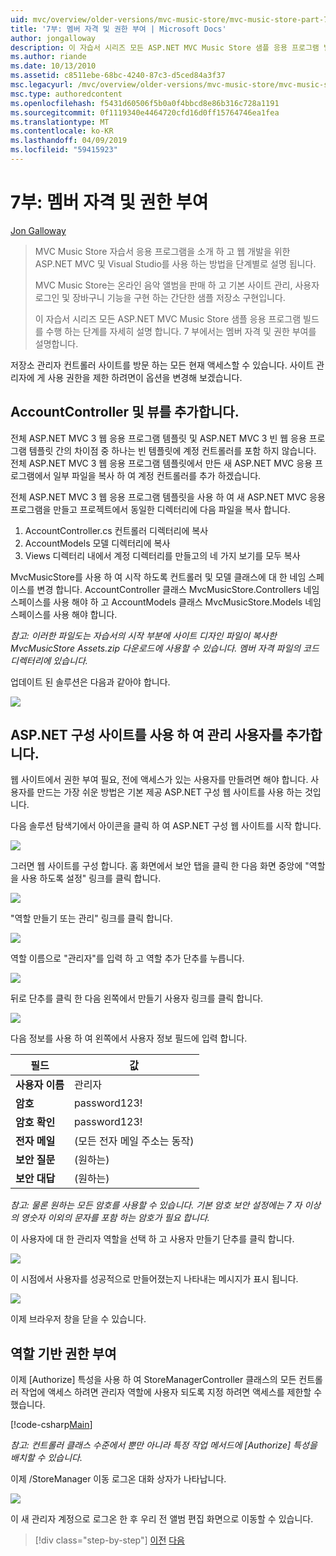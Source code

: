 ```yaml
---
uid: mvc/overview/older-versions/mvc-music-store/mvc-music-store-part-7
title: '7부: 멤버 자격 및 권한 부여 | Microsoft Docs'
author: jongalloway
description: 이 자습서 시리즈 모든 ASP.NET MVC Music Store 샘플 응용 프로그램 빌드를 수행 하는 단계를 자세히 설명 합니다. 7 부에서는 멤버 자격 및 권한 부여를 설명합니다.
ms.author: riande
ms.date: 10/13/2010
ms.assetid: c8511ebe-68bc-4240-87c3-d5ced84a3f37
msc.legacyurl: /mvc/overview/older-versions/mvc-music-store/mvc-music-store-part-7
msc.type: authoredcontent
ms.openlocfilehash: f5431d60506f5b0a0f4bbcd8e86b316c728a1191
ms.sourcegitcommit: 0f1119340e4464720cfd16d0ff15764746ea1fea
ms.translationtype: MT
ms.contentlocale: ko-KR
ms.lasthandoff: 04/09/2019
ms.locfileid: "59415923"
---
```

# <a name="part-7-membership-and-authorization"></a>7부: 멤버 자격 및 권한 부여

[Jon Galloway](https://github.com/jongalloway)

> MVC Music Store 자습서 응용 프로그램을 소개 하 고 웹 개발을 위한 ASP.NET MVC 및 Visual Studio를 사용 하는 방법을 단계별로 설명 됩니다.  
>   
> MVC Music Store는 온라인 음악 앨범을 판매 하 고 기본 사이트 관리, 사용자 로그인 및 장바구니 기능을 구현 하는 간단한 샘플 저장소 구현입니다.  
>   
> 이 자습서 시리즈 모든 ASP.NET MVC Music Store 샘플 응용 프로그램 빌드를 수행 하는 단계를 자세히 설명 합니다. 7 부에서는 멤버 자격 및 권한 부여를 설명합니다.


저장소 관리자 컨트롤러 사이트를 방문 하는 모든 현재 액세스할 수 있습니다. 사이트 관리자에 게 사용 권한을 제한 하려면이 옵션을 변경해 보겠습니다.

## <a name="adding-the-accountcontroller-and-views"></a>AccountController 및 뷰를 추가합니다.

전체 ASP.NET MVC 3 웹 응용 프로그램 템플릿 및 ASP.NET MVC 3 빈 웹 응용 프로그램 템플릿 간의 차이점 중 하나는 빈 템플릿에 계정 컨트롤러를 포함 하지 않습니다. 전체 ASP.NET MVC 3 웹 응용 프로그램 템플릿에서 만든 새 ASP.NET MVC 응용 프로그램에서 일부 파일을 복사 하 여 계정 컨트롤러를 추가 하겠습니다.

전체 ASP.NET MVC 3 웹 응용 프로그램 템플릿을 사용 하 여 새 ASP.NET MVC 응용 프로그램을 만들고 프로젝트에서 동일한 디렉터리에 다음 파일을 복사 합니다.

1. AccountController.cs 컨트롤러 디렉터리에 복사
2. AccountModels 모델 디렉터리에 복사
3. Views 디렉터리 내에서 계정 디렉터리를 만들고의 네 가지 보기를 모두 복사

MvcMusicStore를 사용 하 여 시작 하도록 컨트롤러 및 모델 클래스에 대 한 네임 스페이스를 변경 합니다. AccountController 클래스 MvcMusicStore.Controllers 네임 스페이스를 사용 해야 하 고 AccountModels 클래스 MvcMusicStore.Models 네임 스페이스를 사용 해야 합니다.

*참고: 이러한 파일도는 자습서의 시작 부분에 사이트 디자인 파일이 복사한 MvcMusicStore Assets.zip 다운로드에 사용할 수 있습니다. 멤버 자격 파일의 코드 디렉터리에 있습니다.*

업데이트 된 솔루션은 다음과 같아야 합니다.

![](mvc-music-store-part-7/_static/image1.png)

## <a name="adding-an-administrative-user-with-the-aspnet-configuration-site"></a>ASP.NET 구성 사이트를 사용 하 여 관리 사용자를 추가합니다.

웹 사이트에서 권한 부여 필요, 전에 액세스가 있는 사용자를 만들려면 해야 합니다. 사용자를 만드는 가장 쉬운 방법은 기본 제공 ASP.NET 구성 웹 사이트를 사용 하는 것입니다.

다음 솔루션 탐색기에서 아이콘을 클릭 하 여 ASP.NET 구성 웹 사이트를 시작 합니다.

![](mvc-music-store-part-7/_static/image2.png)

그러면 웹 사이트를 구성 합니다. 홈 화면에서 보안 탭을 클릭 한 다음 화면 중앙에 "역할을 사용 하도록 설정" 링크를 클릭 합니다.

![](mvc-music-store-part-7/_static/image3.png)

"역할 만들기 또는 관리" 링크를 클릭 합니다.

![](mvc-music-store-part-7/_static/image4.png)

역할 이름으로 "관리자"를 입력 하 고 역할 추가 단추를 누릅니다.

![](mvc-music-store-part-7/_static/image5.png)

뒤로 단추를 클릭 한 다음 왼쪽에서 만들기 사용자 링크를 클릭 합니다.

![](mvc-music-store-part-7/_static/image6.png)

다음 정보를 사용 하 여 왼쪽에서 사용자 정보 필드에 입력 합니다.

| **필드** | **값** |
| --- | --- |
| **사용자 이름** | 관리자 |
| **암호** | password123! |
| **암호 확인** | password123! |
| **전자 메일** | (모든 전자 메일 주소는 동작) |
| **보안 질문** | (원하는) |
| **보안 대답** | (원하는) |

*참고: 물론 원하는 모든 암호를 사용할 수 있습니다. 기본 암호 보안 설정에는 7 자 이상의 영숫자 이외의 문자를 포함 하는 암호가 필요 합니다.*

이 사용자에 대 한 관리자 역할을 선택 하 고 사용자 만들기 단추를 클릭 합니다.

![](mvc-music-store-part-7/_static/image7.png)

이 시점에서 사용자를 성공적으로 만들어졌는지 나타내는 메시지가 표시 됩니다.

![](mvc-music-store-part-7/_static/image8.png)

이제 브라우저 창을 닫을 수 있습니다.

## <a name="role-based-authorization"></a>역할 기반 권한 부여

이제 [Authorize] 특성을 사용 하 여 StoreManagerController 클래스의 모든 컨트롤러 작업에 액세스 하려면 관리자 역할에 사용자 되도록 지정 하려면 액세스를 제한할 수 했습니다.

[!code-csharp[Main](mvc-music-store-part-7/samples/sample1.cs)]

*참고: 컨트롤러 클래스 수준에서 뿐만 아니라 특정 작업 메서드에 [Authorize] 특성을 배치할 수 있습니다.*

이제 /StoreManager 이동 로그온 대화 상자가 나타납니다.

![](mvc-music-store-part-7/_static/image9.png)

이 새 관리자 계정으로 로그온 한 후 우리 전 앨범 편집 화면으로 이동할 수 있습니다.

> [!div class="step-by-step"]
> [이전](mvc-music-store-part-6.md)
> [다음](mvc-music-store-part-8.md)
